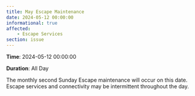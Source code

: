 ```yaml
---
title: May Escape Maintenance
date: 2024-05-12 00:00:00
informational: true
affected:
    - Escape Services
section: issue
---
```


**Time**: 2024-05-12 00:00:00

**Duration**: All Day

The monthly second Sunday Escape maintenance will occur on this date. Escape services and connectivity may be intermittent throughout the day.
